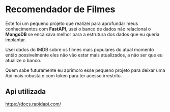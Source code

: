 # Recomendador de Filmes

Este foi um pequeno projeto que realizei para aprofundar meus conhecimentos com **FastAPI**, usei o banco de dados não relacional o **MongoDB** se encaixava melhor para a estrutura dos dados que eu queria implantar.

Usei dados do IMDB sobre os filmes mais populares do atual momento então possivelmente eles não vão estar mais atualizados, a não ser que eu atualize o banco.

Quem sabe futuramente eu aprimoro esse pequeno projeto para deixar uma Api mais robusta e com token para ter acesso irrestrito.

## Api utilizada

https://docs.rapidapi.com/